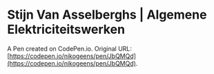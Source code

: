 # Stijn Van Asselberghs | Algemene Elektriciteitswerken

A Pen created on CodePen.io. Original URL: [https://codepen.io/nikogeens/pen/JbQMQd](https://codepen.io/nikogeens/pen/JbQMQd).

